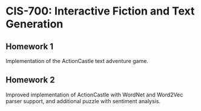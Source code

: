 # CIS-700: Interactive Fiction and Text Generation

## Homework 1
Implementation of the ActionCastle text adventure game.

## Homework 2
Improved implementation of ActionCastle with WordNet and Word2Vec parser support, and additional puzzle with sentiment analysis.
 
